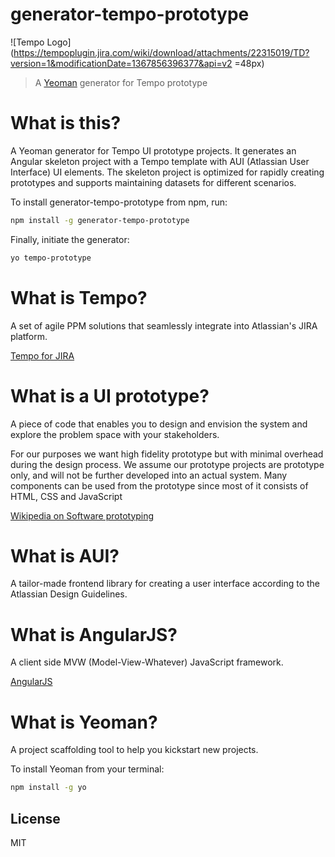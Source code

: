 # generator-tempo-prototype 
![Tempo Logo](https://tempoplugin.jira.com/wiki/download/attachments/22315019/TD?version=1&modificationDate=1367856396377&api=v2 =48px)

> A [Yeoman](http://yeoman.io) generator for Tempo prototype

# What is this?

A Yeoman generator for Tempo UI prototype projects. It generates an Angular skeleton project with a Tempo template with AUI (Atlassian User Interface) UI elements. The skeleton project is optimized for rapidly creating prototypes and supports maintaining datasets for different scenarios. 

To install generator-tempo-prototype from npm, run:

```bash
npm install -g generator-tempo-prototype
```

Finally, initiate the generator:

```bash
yo tempo-prototype
```


# What is Tempo?

A set of agile PPM solutions that seamlessly integrate into Atlassian's JIRA platform.

[Tempo for JIRA](http://www.tempoplugin.com)



# What is a UI prototype?

A piece of code that enables you to design and envision the system and explore the problem space with your stakeholders.

For our purposes we want high fidelity prototype but with minimal overhead during the design process. We assume our prototype projects are prototype only, and will not be further developed into an actual system. Many components can be used from the prototype since most of it consists of HTML, CSS and JavaScript 

[Wikipedia on Software prototyping](http://en.wikipedia.org/wiki/Software_prototyping)

# What is AUI?

A tailor-made frontend library for creating a user interface according to the Atlassian Design Guidelines.

# What is AngularJS?

A client side MVW (Model-View-Whatever) JavaScript framework.

[AngularJS](http://angularjs.org/)
 

# What is Yeoman?

A project scaffolding tool to help you kickstart new projects. 

To install Yeoman from your terminal:

```bash
npm install -g yo
```

## License

MIT
